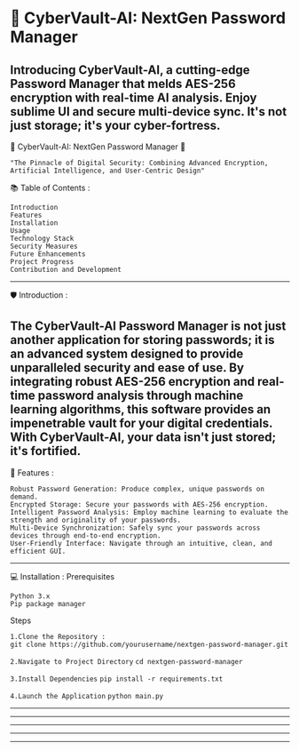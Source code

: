 # 🔐 CyberVault-AI: NextGen Password Manager 
Introducing CyberVault-AI, a cutting-edge Password Manager that melds AES-256 encryption with real-time AI analysis. Enjoy sublime UI and secure multi-device sync. It's not just storage; it's your cyber-fortress.
-----------------------------------------------------------------------------------------------------------------------

🔐 CyberVault-AI: NextGen Password Manager 🔐

    "The Pinnacle of Digital Security: Combining Advanced Encryption, Artificial Intelligence, and User-Centric Design"

📚 Table of Contents :

    Introduction
    Features
    Installation
    Usage
    Technology Stack
    Security Measures
    Future Enhancements
    Project Progress
    Contribution and Development
-----------------------------------------------------------------------------------------------------------------------

🛡️ Introduction :

The CyberVault-AI Password Manager is not just another application for storing passwords; it is an advanced system designed to provide unparalleled security and ease of use. By integrating robust AES-256 encryption and real-time password analysis through machine learning algorithms, this software provides an impenetrable vault for your digital credentials. With CyberVault-AI, your data isn't just stored; it's fortified.
-----------------------------------------------------------------------------------------------------------------------

🎯 Features :

    Robust Password Generation: Produce complex, unique passwords on demand.
    Encrypted Storage: Secure your passwords with AES-256 encryption.
    Intelligent Password Analysis: Employ machine learning to evaluate the strength and originality of your passwords.
    Multi-Device Synchronization: Safely sync your passwords across devices through end-to-end encryption.
    User-Friendly Interface: Navigate through an intuitive, clean, and efficient GUI.
-----------------------------------------------------------------------------------------------------------------------

💻 Installation :
Prerequisites

    Python 3.x
    Pip package manager

Steps

    1.Clone the Repository :
    git clone https://github.com/yourusername/nextgen-password-manager.git

 ```2.Navigate to Project Directory```
    ```cd nextgen-password-manager```

 ```3.Install Dependencies```
    ```pip install -r requirements.txt```

 ```4.Launch the Application```
    ```python main.py```

-----------------------------------------------------------------------------------------------------------------------

-----------------------------------------------------------------------------------------------------------------------
-----------------------------------------------------------------------------------------------------------------------
-----------------------------------------------------------------------------------------------------------------------
-----------------------------------------------------------------------------------------------------------------------

